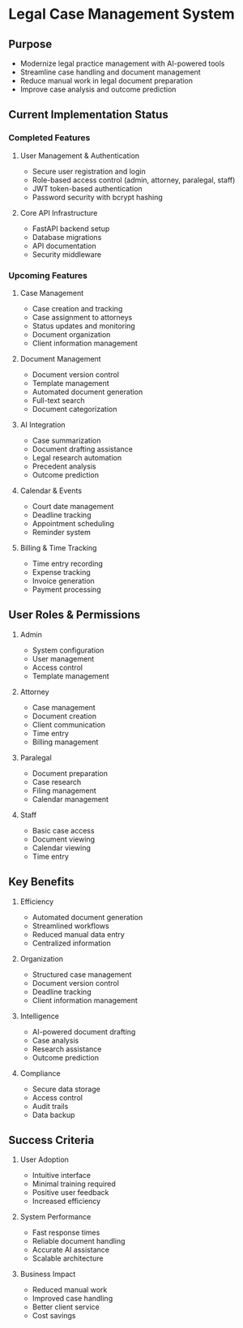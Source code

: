 # Legal Case Management System

## Purpose
- Modernize legal practice management with AI-powered tools
- Streamline case handling and document management
- Reduce manual work in legal document preparation
- Improve case analysis and outcome prediction

## Current Implementation Status

### Completed Features
1. User Management & Authentication
   - Secure user registration and login
   - Role-based access control (admin, attorney, paralegal, staff)
   - JWT token-based authentication
   - Password security with bcrypt hashing

2. Core API Infrastructure
   - FastAPI backend setup
   - Database migrations
   - API documentation
   - Security middleware

### Upcoming Features

1. Case Management
   - Case creation and tracking
   - Case assignment to attorneys
   - Status updates and monitoring
   - Document organization
   - Client information management

2. Document Management
   - Document version control
   - Template management
   - Automated document generation
   - Full-text search
   - Document categorization

3. AI Integration
   - Case summarization
   - Document drafting assistance
   - Legal research automation
   - Precedent analysis
   - Outcome prediction

4. Calendar & Events
   - Court date management
   - Deadline tracking
   - Appointment scheduling
   - Reminder system

5. Billing & Time Tracking
   - Time entry recording
   - Expense tracking
   - Invoice generation
   - Payment processing

## User Roles & Permissions

1. Admin
   - System configuration
   - User management
   - Access control
   - Template management

2. Attorney
   - Case management
   - Document creation
   - Client communication
   - Time entry
   - Billing management

3. Paralegal
   - Document preparation
   - Case research
   - Filing management
   - Calendar management

4. Staff
   - Basic case access
   - Document viewing
   - Calendar viewing
   - Time entry

## Key Benefits

1. Efficiency
   - Automated document generation
   - Streamlined workflows
   - Reduced manual data entry
   - Centralized information

2. Organization
   - Structured case management
   - Document version control
   - Deadline tracking
   - Client information management

3. Intelligence
   - AI-powered document drafting
   - Case analysis
   - Research assistance
   - Outcome prediction

4. Compliance
   - Secure data storage
   - Access control
   - Audit trails
   - Data backup

## Success Criteria
1. User Adoption
   - Intuitive interface
   - Minimal training required
   - Positive user feedback
   - Increased efficiency

2. System Performance
   - Fast response times
   - Reliable document handling
   - Accurate AI assistance
   - Scalable architecture

3. Business Impact
   - Reduced manual work
   - Improved case handling
   - Better client service
   - Cost savings